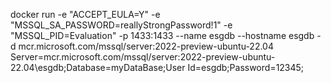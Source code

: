 docker run -e "ACCEPT_EULA=Y" -e "MSSQL_SA_PASSWORD=reallyStrongPassword!1" -e "MSSQL_PID=Evaluation" -p 1433:1433  --name esgdb --hostname esgdb -d mcr.microsoft.com/mssql/server:2022-preview-ubuntu-22.04
Server=mcr.microsoft.com/mssql/server:2022-preview-ubuntu-22.04\esgdb;Database=myDataBase;User Id=esgdb;Password=12345;